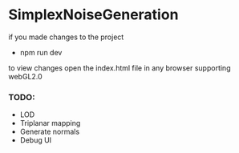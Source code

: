 # SimplexNoiseGeneration

if you made changes to the project
<ul> 
  <li>npm run dev</li>
</ul>
to view changes open the index.html file in any browser supporting webGL2.0

<h3>TODO: </h3>

<ul>
  <li>LOD</li>
  <li>Triplanar mapping</li>
  <li>Generate normals</li>
  <li>Debug UI</li>
</ul>
